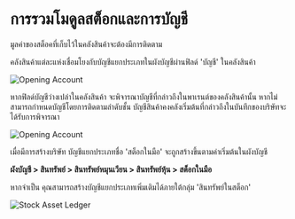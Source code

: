 <!-- add-breadcrumbs -->
# การรวมโมดูลสต็อกและการบัญชี

มูลค่าของสต็อคที่เก็บไว้ในคลังสินค้าจะต้องมีการติดตาม

คลังสินค้าแต่ละแห่งเชื่อมโยงกับบัญชีแยกประเภทในผังบัญชีผ่านฟิลด์ 'บัญชี' ในคลังสินค้า

<img class="screenshot" alt="Opening Account" src="{{docs_base_url}}/assets/img/accounts/stock_asset_ledger_in_warehouse.png">

หากฟิลด์บัญชีว่างเปล่าในคลังสินค้า จะพิจารณาบัญชีที่กล่าวถึงในพาเรนต์ของคลังสินค้านั้น หากไม่สามารถกำหนดบัญชีโดยการติดตามลำดับชั้น บัญชีสินค้าคงคลังเริ่มต้นที่กล่าวถึงในบันทึกของบริษัทจะได้รับการพิจารณา

<img class="screenshot" alt="Opening Account" src="{{docs_base_url}}/assets/img/accounts/default_inventory_account.png">

เมื่อมีการสร้างบริษัท บัญชีแยกประเภทชื่อ 'สต็อกในมือ' จะถูกสร้างขึ้นตามค่าเริ่มต้นในผังบัญชี

**ผังบัญชี > สินทรัพย์ > สินทรัพย์หมุนเวียน > สินทรัพย์หุ้น > สต็อกในมือ**

หากจำเป็น คุณสามารถสร้างบัญชีแยกประเภทเพิ่มเติมได้ภายใต้กลุ่ม 'สินทรัพย์ในสต็อก'

<img class="screenshot" alt="Stock Asset Ledger" src="{{docs_base_url}}/assets/img/accounts/stock_asset_ledger.png">
